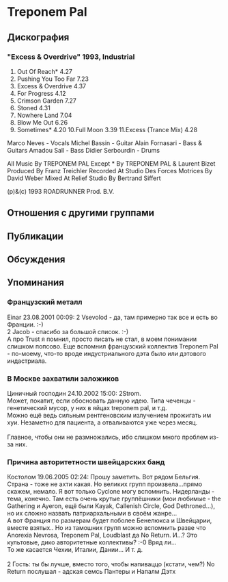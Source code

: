 # Treponem Pal



## Дискография

### "Excess & Overdrive" 1993, Industrial

1. Out Of Reach*     4.27
2. Pushing You Too Far    7.23
3. Excess & Overdrive     4.37
4. For Progress     4.12
5. Crimson Garden     7.27
6. Stoned      4.31
7. Nowhere Land     7.04
8. Blow Me Out     6.26
9. Sometimes*     4.20
10.Full Moon     3.39
11.Excess (Trance Mix)    4.28

 Marco Neves - Vocals
 Michel Bassin - Guitar
 Alain Fornasari - Bass & Guitars
 Amadou Sall - Bass
 Didier Serbourdin - Drums

All Music By TREPONEM PAL
Except * By TREPONEM PAL & Laurent Bizet
Produced By Franz Treichler
Recorded At Studio Des Forces Motrices By David Weber
Mixed At Relief Studio By Bertrand Siffert

(p)&(c) 1993 ROADRUNNER Prod. B.V.


## Отношения с другими группами


## Публикации


## Обсуждения


## Упоминания

### Французский металл

Einar 23.08.2001 00:09:
2 Vsevolod - да, там примерно так все и есть во Франции. :-)<BR>2 Jacob - спасибо за большой список. :-)<BR>А про Trust я помнил, просто писать не стал, в моем понимании слишком попсово. Еще вспомнил французский коллектив Treponem Pal - по-моему, что-то вроде индустриального дэта было или дэтового индастриала.

### B Москве захватили заложиков

Циничный господин 24.10.2002 15:00:
2Strom.<BR>Может, покатит, если обосновать данную идею. Типа чеченцы - генетический мусор, у них в яйцах treponem pal, и т.д. <BR>Можно ещё ведь сильным рентгеновским излучением прожигать им хуи. Незаметно для пациента, а отваливаются уже через месяц.<BR><BR>Главное, чтобы они не размножались, ибо слишком много проблем из-за них.

### Причина авторитетности швейцарских банд

Костолом 19.06.2005 02:24:
Прошу заметить. Вот рядом Бельгия. Страна - тоже не ахти какая. Но великих групп произвела...прямо скажем, немало. Я вот только Cyclone могу вспомнить. Нидерланды - тема, конечно. Там есть очень крутые группёшники (мои любимые - the Gathering и Ayeron, ещё были Kayak, Callenish Circle, God Dethroned...), но их сложно назвать патриархальными в своём жанре...<BR>А вот Франция по размерам будет поболее Бенелюкса и Швейцарии, вместе взятых.. Но из тамошних групп можно вспомнить разве что Anorexia Nevrosa, Treponem Pal, Loudblast да No Return. И...? Это культовые, дико авторитетные коллективы? :-0 Вряд ли... <BR>То же касается Чехии, Италии, Дании... И т. д.<BR><BR>2 Гость: ты бы лучше, вместо того, чтобы напиваццо (кстати, чем?) No Return послушал - адская семсь Пантеры и Напалм Дэтх

